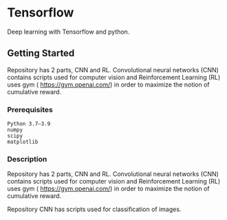 # Tensorflow
Deep learning with Tensorflow and python.

## Getting Started

Repository has 2 parts, CNN and RL. Convolutional neural networks (CNN) contains scripts used for computer vision and Reinforcement Learning (RL) uses gym ( https://gym.openai.com/) in order to maximize the notion of cumulative reward.
### Prerequisites

```
Python 3.7–3.9
numpy
scipy
matplotlib
```
### Description


Repository has 2 parts, CNN and RL. Convolutional neural networks (CNN) contains scripts used for computer vision and Reinforcement Learning (RL) uses gym ( https://gym.openai.com/) in order to maximize the notion of cumulative reward.

Repository CNN has scripts used for classification of images.



